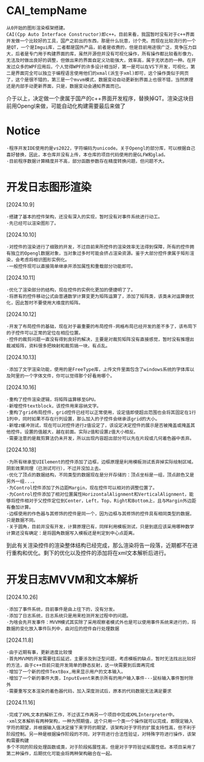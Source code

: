 # CAI_tempName
    从0开始的图形渲染框架搭建。
    CAI(Cpp Auto Interface Constructor)即c++。目前来看，我国暂时没有对于c++界面开发做一个比较好的工具，国产之前出的东西，那是什么玩意，讨个壳。而现在比较流行的一个是QT，一个是Imgui库，二者都是国外产品，前者是收费的，但是目前用途很广泛，竞争压力巨大，后者是专门用于构建界面的库，虽然开源但并没有可视化操作，所有操作都比较看形像力，无法及时做出良好的调整，但做出来的界面自定义功能强大，效率高，属于无状态的一种。在开发过众多的WPF应用后，个人觉得WPF的许多设计相当好，第一是可以在VS下开发，可视化，第二是界面完全可以独立于编程语言使用他们的xmal(派生于xml)即可，这个操作类似于网页了，这个是很不错的，第三是一个mvvm模式，数据变动自动更新到界面上也很不错，当然原理还是内部手动更新界面，只是，数据变动会通知界面而已。
介于以上，决定做一个隶属于国产的c++界面开发程序，替换掉QT。渲染这块目前用Opengl来做，可能自动化构建需要最后来做了

# Notice
    ·程序开发IDE使用的是vs2022，字符编码为unicode。关于Opengl的部分库，可以根据自己喜好替换，因此，本仓库并没有上传，本仓库的项目代码使用的是GLFW和glad。
    ·目前程序数据计算精度并不高，部分函数参数存在精度转换问题，但问题不大。
# 开发日志图形渲染
[2024.10.9]

    ·搭建了基本的控件架构，还没有深入的实现，暂时没有对事件系统进行动工。
    ·先已经可以渲染图形了。
    
[2024.10.10]

    ·对控件的渲染进行了细致的开发，不过目前来所控件的渲染效率无法得到保障，所有的控件拥有独立的Opengl数据对象，当对象过多时可能会挤占渲染资源。鉴于大部分控件隶属于矩形渲染，会考虑将相识图形实例化。
    ·一般控件现可以直接简单继承并添加属性和重载部分功能即可。
    
[2024.10.11]

    ·优化了渲染部分的结构，现在控件的实例化更加的便捷明了了。
    ·将原有的控件移动公式由普通数学计算变更为矩阵运算了，添加了矩阵类，该类未对运算做优化，因此暂时不要使用大维度的矩阵。
    
[2024.10.12]

    ·开发了布局控件的基础，现在对于最重要的布局控件-网格布局已经开发的差不多了，该布局下的子控件可以正常的定位在相应位置。
    ·控件的裁剪问题一直没有得到良好的解决，主要是对裁剪矩阵没有直接感觉，暂时没有推理出裁减矩阵，资料很多把映射和裁剪搞一块，有点乱。
    
[2024.10.13]

    ·添加了文字渲染功能，使用的是FreeType库，上传文件里面包含了windows系统的字体库以及阿里的一个字体文件，你可以觉得那个好看用哪个。

[2024.10.16]

    ·重构了控件渲染逻辑，将矩阵运算移至GPU。
    ·新增控件textblock，该控件用来容纳文字。
    ·重构了grid布局控件，grid控件已经可以正常使用，设定值即使超出范围也会将其固定在1行1列中，同时如果不存在行列设置，那么加入的子控件会继承该grid的大小。
    ·新增z缓冲测试，现在可以对控件进行z值设定了，该设定决定控件的展示是否被掩盖或掩盖其他控件。设置的值越大，越在前面。实际z值和设置z值大小相反。
    ·需要注意的是裁剪算法仍未开发，所以出现内容超出部分可以先在片段或几何着色器中丢弃。

[2024.10.18]

    ·为所有继承至UIElement的控件添加了边框，边框原理是利用模板测试丢弃掉实际绘制区域。阴影效果同理（已测试可行），不过并没加上去。
    ·优化了顶点的数据结构，不同类型的数据现在是分开存储的：顶点坐标是一组，顶点颜色又是另外一组...。
    ·为Control控件添加了外边距Margin，现在控件可以相对的调整位置了。
    ·为Control控件添加了相对位置属性HorizontalAlignment和VerticalAlignment，能够将控件相对于父控件定位到Center，Left，Top，Right和Bottom上，且与Margin外边距有叠加计算。
    ·边框使用的作色器与其修饰的控件是同一个，因为边框与其修饰的控件具有相同类型的数据，只是数据不同。
    ·关于圆角，目前并没有开发，计算原理已有，同样利用模板测试，只是到底应该采用哪种数学计算还没有确定：是将圆角数据写入模板还是判定到中心点距离。
到此有关渲染控件的渲染整体结构已经完成，那么渲染将告一段落，近期都不在进行重构和优化。剩下的优化以及控件的添加将在xml文本解析后进行。
# 开发日志MVVM和文本解析

[2024.10.26]

    ·添加了事件系统，目前事件是由上往下的，没有分发。
    ·添加了日志系统，日志系统只是用来检测开发过程中的问题。
    ·为啥会先开发事件：MVVM模式其实除了采用观察者模式外也是可以使用事件系统来进行的，将数据的变化放入事件队列中，由对应的控件自行处理数据

[2024.11.8]

    ·由于近期有事，更新进度比较慢
    ·首先MVVM的开发需要往后延迟，主要涉及到泛型问题，考虑模板的缺点，暂时无法找出比较好的方法，由于c++目前只能开发简单的静态反射，这一块需要到后面再完成
    ·增加了一个新的控件TextBox,用来显示用户的文本输入。
    ·增加了一个新的事件大类，InputEvent来表示所有的用户输入事件---鼠标输入事件暂时除外
    ·需要重写文本渲染的着色器代码，加入深度测试后，原本的代码数据无法满足要求

[2024.11.16]

    ·完成了XML文本的解析工作，不过该工作再另一个项目中完成XMLInterpreter中。
    ·xml文本解析有两种架构，一种为预期值，这个只用一个类一个操作就可以完成，即限定输入字符的期望，并根据输入值决定接下来字符的期望，该架构对于字符的扩展支持性高，但不利于阶段控制。另一种是根据操作阶段的不同，对字符进行合法性验证，对特殊字符进行操作，该架构需要构建
    多个不同的阶段处理函数或类，对于阶段拓展性高，但是对于字符验证拓展性低。本项目采用了第二种操作，后期优化可能会将两种架构融合在一起。